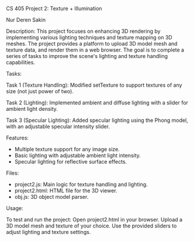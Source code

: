 CS 405 Project 2: Texture + Illumination

Nur Deren Sakin

Description: 
This project focuses on enhancing 3D rendering by implementing various lighting techniques and texture mapping on 3D meshes. The project provides a platform to upload 3D model mesh and texture data, and render them in a web browser. The goal is to complete a series of tasks to improve the scene's lighting and texture handling capabilities.

Tasks:

Task 1 (Texture Handling): Modified setTexture to support textures of any size (not just power of two).

Task 2 (Lighting): Implemented ambient and diffuse lighting with a slider for ambient light density.

Task 3 (Specular Lighting): Added specular lighting using the Phong model, with an adjustable specular intensity slider.

Features:
* Multiple texture support for any image size.
* Basic lighting with adjustable ambient light intensity.
* Specular lighting for reflective surface effects.


Files: 
* project2.js: Main logic for texture handling and lighting.
* project2.html: HTML file for the 3D viewer.
* obj.js: 3D object model parser.

Usage:

To test and run the project:
Open project2.html in your browser.
Upload a 3D model mesh and texture of your choice.
Use the provided sliders to adjust lighting and texture settings.
